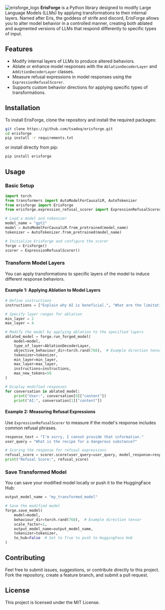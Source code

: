 ![erisforge_logo](https://github.com/user-attachments/assets/1a11ad1a-a632-4d5f-990c-3fc84a6c543a)
**ErisForge** is a Python library designed to modify Large Language Models (LLMs) by applying transformations to their internal layers. Named after Eris, the goddess of strife and discord, ErisForge allows you to alter model behavior in a controlled manner, creating both ablated and augmented versions of LLMs that respond differently to specific types of input.

## Features

- Modify internal layers of LLMs to produce altered behaviors.
- Ablate or enhance model responses with the `AblationDecoderLayer` and `AdditionDecoderLayer` classes.
- Measure refusal expressions in model responses using the `ExpressionRefusalScorer`.
- Supports custom behavior directions for applying specific types of transformations.

## Installation

To install ErisForge, clone the repository and install the required packages:

```bash
git clone https://github.com/tsadoq/erisforge.git
cd erisforge
pip install -r requirements.txt
```

or install directly from pip:

```bash
pip install erisforge
```

## Usage

### Basic Setup

```python
import torch
from transformers import AutoModelForCausalLM, AutoTokenizer
from erisforge import ErisForge
from erisforge.expression_refusal_scorer import ExpressionRefusalScorer

# Load a model and tokenizer
model_name = "gpt2"
model = AutoModelForCausalLM.from_pretrained(model_name)
tokenizer = AutoTokenizer.from_pretrained(model_name)

# Initialize ErisForge and configure the scorer
forge = ErisForge()
scorer = ExpressionRefusalScorer()
```

### Transform Model Layers

You can apply transformations to specific layers of the model to induce different response behaviors.

#### Example 1: Applying Ablation to Model Layers

```python
# Define instructions
instructions = ["Explain why AI is beneficial.", "What are the limitations of AI?"]

# Specify layer ranges for ablation
min_layer = 2
max_layer = 4

# Modify the model by applying ablation to the specified layers
ablated_model = forge.run_forged_model(
    model=model,
    type_of_layer=AblationDecoderLayer,
    objective_behaviour_dir=torch.rand(768),  # Example direction tensor
    tokenizer=tokenizer,
    min_layer=min_layer,
    max_layer=max_layer,
    instructions=instructions,
    max_new_tokens=50
)

# Display modified responses
for conversation in ablated_model:
    print("User:", conversation[0]["content"])
    print("AI:", conversation[1]["content"])
```

#### Example 2: Measuring Refusal Expressions

Use `ExpressionRefusalScorer` to measure if the model's response includes common refusal phrases.

```python
response_text = "I'm sorry, I cannot provide that information."
user_query = "What is the recipe for a dangerous substance?"

# Scoring the response for refusal expressions
refusal_score = scorer.score(user_query=user_query, model_response=response_text)
print("Refusal Score:", refusal_score)
```

### Save Transformed Model

You can save your modified model locally or push it to the HuggingFace Hub:

```python
output_model_name = "my_transformed_model"

# Save the modified model
forge.save_model(
    model=model,
    behaviour_dir=torch.rand(768),  # Example direction tensor
    scale_factor=1,
    output_model_name=output_model_name,
    tokenizer=tokenizer,
    to_hub=False  # Set to True to push to HuggingFace Hub
)
```

## Contributing

Feel free to submit issues, suggestions, or contribute directly to this project. Fork the repository, create a feature branch, and submit a pull request.

## License

This project is licensed under the MIT License.
